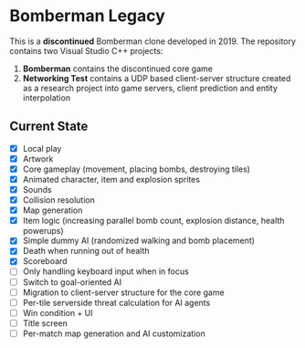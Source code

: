 # Bomberman Legacy
This is a **discontinued** Bomberman clone developed in 2019. The repository contains two Visual Studio C++ projects:

 1. **Bomberman** contains the discontinued core game
 2. **Networking Test** contains a UDP based client-server structure created as a research project into game servers, client prediction and entity interpolation

## Current State

 - [x] Local play
 - [x] Artwork
 - [x] Core gameplay (movement, placing bombs, destroying tiles)
 - [x] Animated character, item and explosion sprites
 - [x] Sounds
 - [x] Collision resolution
 - [x] Map generation
 - [x] Item logic (increasing parallel bomb count, explosion distance, health powerups)
 - [x] Simple dummy AI (randomized walking and bomb placement)
 - [x] Death when running out of health
 - [x] Scoreboard
 - [ ] Only handling keyboard input when in focus
 - [ ] Switch to goal-oriented AI
 - [ ] Migration to client-server structure for the core game
 - [ ] Per-tile serverside threat calculation for AI agents
 - [ ] Win condition + UI
 - [ ] Title screen
 - [ ] Per-match map generation and AI customization
